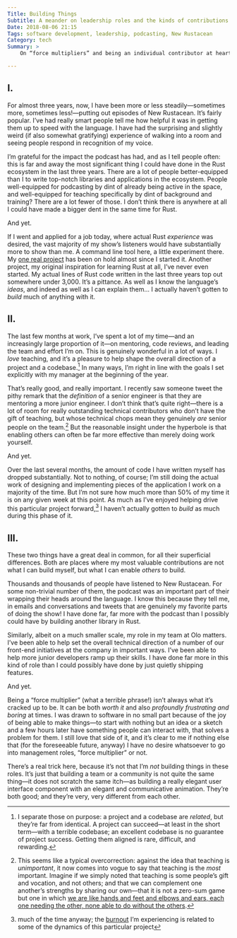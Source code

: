 ```yaml
---
Title: Building Things
Subtitle: A meander on leadership roles and the kinds of contributions we make.
Date: 2018-08-06 21:15
Tags: software development, leadership, podcasting, New Rustacean
Category: tech
Summary: >
    On “force multipliers” and being an individual contributor at heart—even if one who is good at teaching and who enjoys leading.

---
```


## I.

For almost three years, now, I have been more or less steadily—sometimes more, sometimes less!—putting out episodes of New Rustacean. It’s fairly popular. I’ve had really smart people tell me how helpful it was in getting them up to speed with the language. I have had the surprising and slightly weird (if also somewhat gratifying) experience of walking into a room and seeing people respond in recognition of my voice.

I’m grateful for the impact the podcast has had, and as I tell people often: this is far and away the most significant thing I could have done in the Rust ecosystem in the last three years. There are a lot of people better-equipped than I to write top-notch libraries and applications in the ecosystem. People well-equipped for podcasting by dint of already being active in the space, and well-equipped for teaching specifically by dint of background and training? There are a lot fewer of those. I don’t think there is anywhere at all I could have made a bigger dent in the same time for Rust.

And yet.

If I went and applied for a job today, where actual Rust *experience* was desired, the vast majority of my show’s listeners would have substantially more to show than me. A command line tool here, a little experiment there. My [one real project](https://github.com/chriskrycho/lightning-rs "lightning (lx)") has been on hold almost since I started it. Another project, my original inspiration for learning Rust at all, I’ve never even started. My actual lines of Rust code written in the last three years top out somewhere under 3,000. It’s a pittance. As well as I know the language’s *ideas*, and indeed as well as I can explain them... I actually haven’t gotten to *build* much of anything with it. 

## II.

The last few months at work, I’ve spent a lot of my time—and an increasingly large proportion of it—on mentoring, code reviews, and leading the team and effort I’m on. This is genuinely wonderful in a lot of ways. I *love* teaching, and it’s a pleasure to help shape the overall direction of a project and a codebase.[^1] In many ways, I’m right in line with the goals I set explicitly with my manager at the beginning of the year.

That’s really good, and really important. I recently saw someone tweet the pithy remark that the *definition* of a senior engineer is that they are mentoring a more junior engineer. I don’t think that’s quite right—there is a lot of room for really outstanding technical contributors who don’t have the gift of teaching, but whose technical chops mean they genuinely *are* senior people on the team.[^2] But the reasonable insight under the hyperbole is that enabling others can often be far more effective than merely doing work yourself.

And yet.

Over the last several months, the amount of code I have written myself has dropped substantially. Not to nothing, of course; I’m still doing the actual work of designing and implementing pieces of the application I work on a majority of the time. But I’m not sure how much more than 50% of my time it is on any given week at this point. As much as I’ve enjoyed helping drive this particular project forward,[^3] I haven’t actually gotten to *build* as much during this phase of it.

## III.

These two things have a great deal in common, for all their superficial differences. Both are places where my most valuable contributions are not what I can build myself, but what I can enable *others* to build.

Thousands and thousands of people have listened to New Rustacean. For some non-trivial number of them, the podcast was an important part of their wrapping their heads around the language. I know this because they tell me, in emails and conversations and tweets that are genuinely my favorite parts of doing the show! I have done far, far more with the podcast than I possibly could have by building another library in Rust.

Similarly, albeit on a much smaller scale, my role in my team at Olo matters. I’ve been able to help set the overall technical direction of a number of our front-end initiatives at the company in important ways. I’ve been able to help more junior developers ramp up their skills. I have done far more in this kind of role than I could possibly have done by just quietly shipping features.

And yet.

Being a “force multiplier” (what a terrible phrase!) isn’t always what it’s cracked up to be. It can be both *worth it* and also *profoundly frustrating and boring* at times. I was drawn to software in no small part because of the joy of being able to make things—to start with nothing but an idea or a sketch and a few hours later have something people can interact with, that solves a problem for them. I still love that side of it, and it’s clear to me if nothing else that (for the foreseeable future, anyway) I have no desire whatsoever to go into management roles, “force multiplier” or not.

There’s a real trick here, because it’s not that I’m *not* building things in these roles. It’s just that building a team or a community is not quite the same thing—it does not scratch the same itch—as building a really elegant user interface component with an elegant and communicative animation. They’re both good; and they’re very, very different from each other.

[^1]:	I separate those on purpose: a project and a codebase are *related*, but they’re far from identical. A project can succeed—at least in the short term—with a terrible codebase; an excellent codebase is no guarantee of project success. Getting them aligned is rare, difficult, and rewarding.

[^2]:	This seems like a typical overcorrection: against the idea that teaching is *unimportant*, it now comes into vogue to say that teaching is the *most* important. Imagine if we simply noted that teaching is some people’s gift and vocation, and not others; and that we can complement one another’s strengths by sharing our own—that it is not a zero-sum game but one in which [we are like hands and feet and elbows and ears, each one needing the other, none able to do without the others](https://www.esv.org/1+Corinthians+12+12/ "1 Corinthians 12:12 and following").

[^3]:	much of the time anyway; the [burnout](https://www.chriskrycho.com/2018/some-mild-burnout.html "Some Mild Burnout") I’m experiencing is related to some of the dynamics of this particular project
